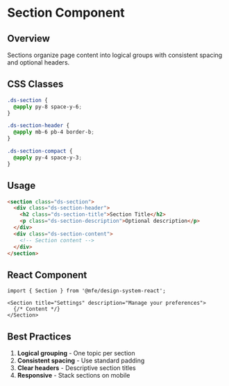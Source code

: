 # Section Component

## Overview

Sections organize page content into logical groups with consistent spacing and optional headers.

## CSS Classes

```css
.ds-section {
  @apply py-8 space-y-6;
}

.ds-section-header {
  @apply mb-6 pb-4 border-b;
}

.ds-section-compact {
  @apply py-4 space-y-3;
}
```

## Usage

```html
<section class="ds-section">
  <div class="ds-section-header">
    <h2 class="ds-section-title">Section Title</h2>
    <p class="ds-section-description">Optional description</p>
  </div>
  <div class="ds-section-content">
    <!-- Section content -->
  </div>
</section>
```

## React Component

```tsx
import { Section } from '@mfe/design-system-react';

<Section title="Settings" description="Manage your preferences">
  {/* Content */}
</Section>
```

## Best Practices

1. **Logical grouping** - One topic per section
2. **Consistent spacing** - Use standard padding
3. **Clear headers** - Descriptive section titles
4. **Responsive** - Stack sections on mobile